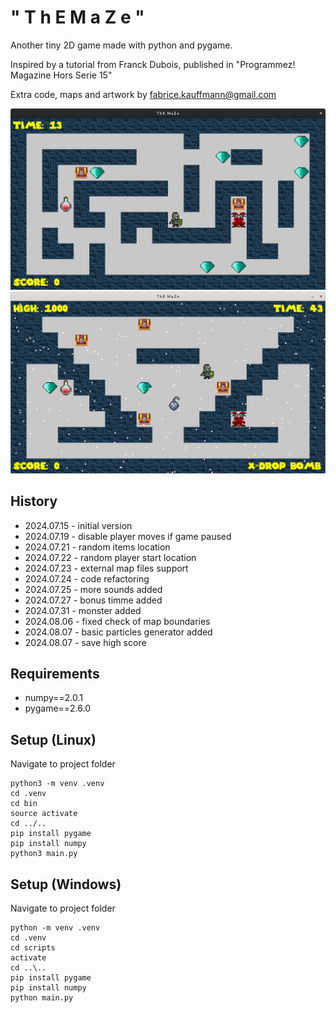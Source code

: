 # " T h E   M a Z e "
Another tiny 2D game made with python and pygame. 

Inspired by a tutorial from Franck Dubois, published in "Programmez! Magazine Hors Serie 15"

Extra code, maps and artwork by fabrice.kauffmann@gmail.com

<img src="screenshot.png">
<img src="particles.png">

## History

* 2024.07.15 - initial version
* 2024.07.19 - disable player moves if game paused
* 2024.07.21 - random items location
* 2024.07.22 - random player start location
* 2024.07.23 - external map files support
* 2024.07.24 - code refactoring
* 2024.07.25 - more sounds added
* 2024.07.27 - bonus timme added
* 2024.07.31 - monster added
* 2024.08.06 - fixed check of map boundaries
* 2024.08.07 - basic particles generator added
* 2024.08.07 - save high score

## Requirements

* numpy==2.0.1
* pygame==2.6.0

## Setup (Linux)

Navigate to project folder 
```
python3 -m venv .venv
cd .venv
cd bin
source activate
cd ../..
pip install pygame
pip install numpy
python3 main.py
```

## Setup (Windows)

Navigate to project folder 
```
python -m venv .venv
cd .venv
cd scripts
activate
cd ..\..
pip install pygame
pip install numpy
python main.py
```

